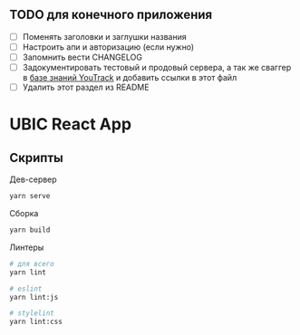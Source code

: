 ## TODO для конечного приложения

- [ ] Поменять заголовки и заглушки названия
- [ ] Настроить апи и авторизацию (если нужно)
- [ ] Запомнить вести CHANGELOG
- [ ] Задокументировать тестовый и продовый сервера, а так же сваггер в [базе знаний YouTrack](https://youtrack.ubic.tech/articles) и добавить ссылки в этот файл
- [ ] Удалить этот раздел из README

# UBIC React App

## Скрипты

Дев-сервер

```sh
yarn serve
```

Сборка

```sh
yarn build
```

Линтеры

```sh
# для всего
yarn lint

# eslint
yarn lint:js

# stylelint
yarn lint:css
```

